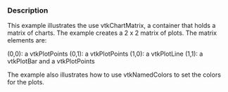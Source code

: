 ### Description

This example illustrates the use vtkChartMatrix, a container that holds a matrix of charts. The example creates a 2 x 2 matrix of plots. The matrix elements are:

(0,0): a vtkPlotPoints
(0,1): a vtkPlotPoints
(1,0): a vtkPlotLine
(1,1): a vtkPlotBar and a vtkPlotPoints

The example also illustrates how to use vtkNamedColors to set the colors for the plots.